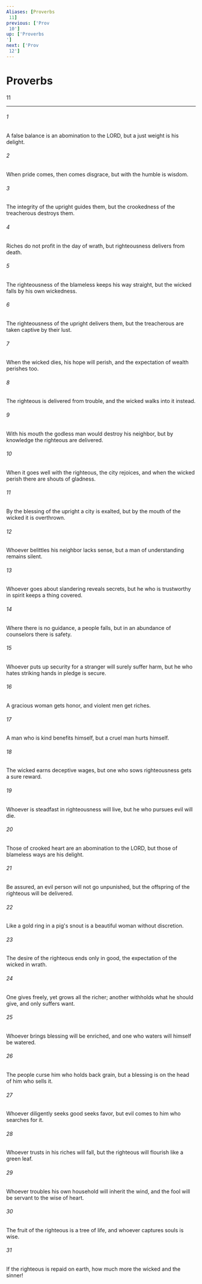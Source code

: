 ```yaml
---
Aliases: [Proverbs 11]
previous: ['Prov 10']
up: ['Proverbs']
next: ['Prov 12']
---
```

# Proverbs 11

***
 

###### 1 
A false balance is an abomination to the LORD,  but a just weight is his delight.   

###### 2 
When pride comes, then comes disgrace,  but with the humble is wisdom.   

###### 3 
The integrity of the upright guides them,  but the crookedness of the treacherous destroys them.   

###### 4 
Riches do not profit in the day of wrath,  but righteousness delivers from death.   

###### 5 
The righteousness of the blameless keeps his way straight,  but the wicked falls by his own wickedness.   

###### 6 
The righteousness of the upright delivers them,  but the treacherous are taken captive by their lust.   

###### 7 
When the wicked dies, his hope will perish,  and the expectation of wealth perishes too.   

###### 8 
The righteous is delivered from trouble,  and the wicked walks into it instead.   

###### 9 
With his mouth the godless man would destroy his neighbor,  but by knowledge the righteous are delivered.   

###### 10 
When it goes well with the righteous, the city rejoices,  and when the wicked perish there are shouts of gladness.   

###### 11 
By the blessing of the upright a city is exalted,  but by the mouth of the wicked it is overthrown.   

###### 12 
Whoever belittles his neighbor lacks sense,  but a man of understanding remains silent.   

###### 13 
Whoever goes about slandering reveals secrets,  but he who is trustworthy in spirit keeps a thing covered.   

###### 14 
Where there is no guidance, a people falls,  but in an abundance of counselors there is safety.   

###### 15 
Whoever puts up security for a stranger will surely suffer harm,  but he who hates striking hands in pledge is secure.   

###### 16 
A gracious woman gets honor,  and violent men get riches.   

###### 17 
A man who is kind benefits himself,  but a cruel man hurts himself.   

###### 18 
The wicked earns deceptive wages,  but one who sows righteousness gets a sure reward.   

###### 19 
Whoever is steadfast in righteousness will live,  but he who pursues evil will die.   

###### 20 
Those of crooked heart are an abomination to the LORD,  but those of blameless ways are his delight.   

###### 21 
Be assured, an evil person will not go unpunished,  but the offspring of the righteous will be delivered.   

###### 22 
Like a gold ring in a pig's snout  is a beautiful woman without discretion.   

###### 23 
The desire of the righteous ends only in good,  the expectation of the wicked in wrath.   

###### 24 
One gives freely, yet grows all the richer;  another withholds what he should give, and only suffers want.   

###### 25 
Whoever brings blessing will be enriched,  and one who waters will himself be watered.   

###### 26 
The people curse him who holds back grain,  but a blessing is on the head of him who sells it.   

###### 27 
Whoever diligently seeks good seeks favor,  but evil comes to him who searches for it.   

###### 28 
Whoever trusts in his riches will fall,  but the righteous will flourish like a green leaf.   

###### 29 
Whoever troubles his own household will inherit the wind,  and the fool will be servant to the wise of heart.   

###### 30 
The fruit of the righteous is a tree of life,  and whoever captures souls is wise.   

###### 31 
If the righteous is repaid on earth,  how much more the wicked and the sinner!
